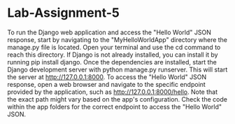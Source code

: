 # Lab-Assignment-5
To run the Django web application and access the "Hello World" JSON response, start by navigating to the "MyHelloWorldApp" directory where the manage.py file is located. 
Open your terminal and use the cd command to reach this directory. If Django is not already installed, you can install it by running pip install django. 
Once the dependencies are installed, start the Django development server with python manage.py runserver. 
This will start the server at http://127.0.0.1:8000. To access the "Hello World" JSON response, open a web browser and navigate to the specific endpoint provided by the application, such as http://127.0.0.1:8000/hello. 
Note that the exact path might vary based on the app's configuration. Check the code within the app folders for the correct endpoint to access the "Hello World" JSON.